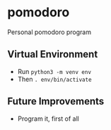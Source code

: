 # pomodoro
Personal pomodoro program

## Virtual Environment
* Run `python3 -m venv env`
* Then `. env/bin/activate`

## Future Improvements
* Program it, first of all
